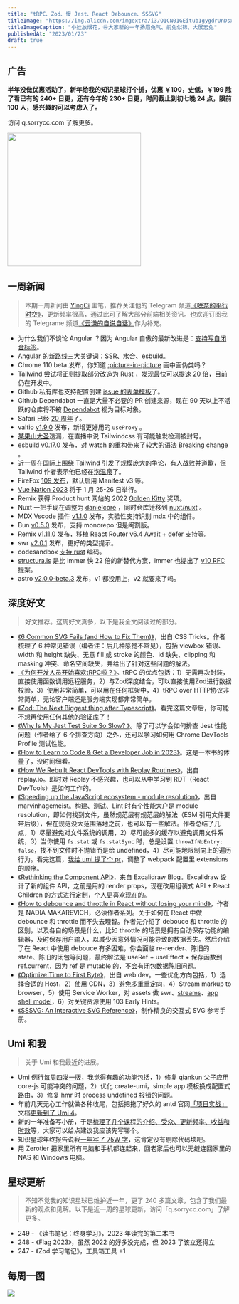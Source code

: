 ```yaml
---
title: "tRPC、Zod、慢 Jest、React Debounce、SSSVG"
titleImage: "https://img.alicdn.com/imgextra/i3/O1CN01GEitub1gygdrUnDsx_!!6000000004211-0-tps-7008-4672.jpg"
titleImageCaption: "小娃放烟花，㊗️大家新的一年扬眉兔气、前兔似锦、大展宏兔"
publishedAt: "2023/01/23"
draft: true
---
```


## 广告

<strong>半年没做优惠活动了，新年给我的知识星球打个折，优惠 ￥100，史低，￥199 除了看已有的 240+ 日更，还有今年的 230+ 日更，时间截止到初七晚 24 点，限前 100 人，感兴趣的可以考虑入了。</strong>

访问 q.sorrycc.com 了解更多。

<img src="https://img.alicdn.com/imgextra/i3/O1CN01BBwP1T1gQnKgTgzQW_!!6000000004137-2-tps-580-958.png" width="300" />

## 一周新闻
> 本期一周新闻由 [YingCi](https://github.com/fz6m) 主笔，推荐关注他的 Telegram 频道[《咲奈的平行时空》](https://t.me/SakinaSpace)，更新频率很高，通过此可了解大部分前端相关资讯。也欢迎订阅我的 Telegrame 频道[《云谦的自说自话》](https://t.me/yqtalk)作为补充。

- 为什么我们不谈论 Angular ？因为 Angular 自傲的最新改进是：[支持写自闭合标签](https://twitter.com/t3dotgg/status/1614125827054260224)。
- Angular 的[新路线](https://angular.io/guide/roadmap)三大关键词：SSR、水合、esbuild。
- Chrome 110 beta 发布，你知道 [:picture-in-picture](https://developer.chrome.com/en/blog/chrome-110-beta/) 画中画伪类吗？
- Tailwind 尝试将正则提取部分改造为 Rust ，发现最快可以[提速 20 倍](https://twitter.com/adamwathan/status/1614076275068633091)，目前仍在开发中。
- Github 私有库也支持配置创建 [issue 的表单模板](https://github.blog/changelog/2023-01-12-github-issues-january-12th-update/)了。
- Github Dependabot 一直是大量不必要的 PR 创建来源，现在 90 天以上不活跃的仓库将不被 [Dependabot](https://github.blog/2023-01-12-a-smarter-quieter-dependabot/) 视为目标对象。
- Safari 已经 [20 周年](https://www.apple.com/newsroom/2003/01/07Apple-Unveils-Safari/)了。
- valtio [v1.9.0](https://github.com/pmndrs/valtio/releases/tag/v1.9.0) 发布，新增更好用的 `useProxy` 。
- [某果山大圣](https://twitter.com/shengxj1/status/1614971488234528768)透漏，在直播中说 Tailwindcss 有可能触发检测被封号。
- esbuild [v0.17.0](https://github.com/evanw/esbuild/releases/tag/v0.17.0) 发布，对 watch 的重构带来了较大的语法 Breaking change 。
- 近一周在国际上围绕 Tailwind 引发了规模庞大的[争论](https://www.youtube.com/watch?v=lHZwlzOUOZ4)，有人[战败](https://twitter.com/ThePrimeagen/status/1615094281890406400)并道歉，但 Tailwind 作者表示他已经在[泡温泉](https://twitter.com/adamwathan/status/1614691113377607680)了。
- FireFox [109 发布](https://www.mozilla.org/en-US/firefox/109.0/releasenotes/)，默认启用 Manifest v3 等。
- [Vue Nation 2023](https://vuejsnation.com/) 将于 1 月 25-26 日举行。
- Remix 获得 Product hunt 网站的 2022 [Golden Kitty](https://twitter.com/ryanflorence/status/1615500307399872513) 奖项。
- Nuxt 一把手现在调整为 [danielcore](https://twitter.com/_jessicasachs/status/1615471291712118793) ，同时仓库迁移到 [nuxt/nuxt](https://github.com/nuxt/nuxt) 。
- MDX Vscode 插件 [v1.1.0](https://github.com/mdx-js/vscode-mdx/releases/tag/v1.1.0) 发布，实验性支持识别 mdx 中的组件。
- Bun [v0.5.0](https://bun.sh/blog/bun-v0.5.0) 发布，支持 monorepo 但是阉割版。
- Remix [v1.11.0](https://github.com/remix-run/remix/releases/tag/remix%401.11.0) 发布，移植 React Router v6.4 Await + defer 支持等。
- swr [v2.0.1](https://github.com/vercel/swr/releases/tag/v2.0.1) 发布，更好的类型提示。
- codesandbox [支持 rust](https://codesandbox.io/blog/announcing-rust-support-in-codesandbox) 编码。
- [structura.js](https://github.com/GiuseppeRaso/structura.js) 是比 immer 快 22 倍的新替代方案，immer 也提出了 [v10 RFC](https://github.com/immerjs/immer/issues/1015) 提案。
- astro [v2.0.0-beta.3](https://github.com/withastro/astro/releases/tag/astro%402.0.0-beta.3) 发布，v1 都没用上，v2 就要来了吗。

## 深度好文
> 好文推荐。这周好文真多，以下是我全文阅读过的部分。

- [《6 Common SVG Fails (and How to Fix Them)》](https://css-tricks.com/6-common-svg-fails-and-how-to-fix-them/)，出自 CSS Tricks。作者梳理了 6 种常见错误（编者注：后几种感觉不常见），包括 viewbox 错误、width 和 height 缺失、无意 fill 或 stroke 的颜色、id 缺失、clipping 和 masking 冲突、命名空间缺失，并给出了针对这些问题的解法。
- [《为何开发人员开始喜欢tRPC啦？》](https://linux-china.davao.page/blog/2023-01-14-why-trpc/)。tRPC 的优点包括：1）无需再次封装，直接使用函数调用远程服务，2）与Zod深度结合，可以直接使用Zod进行数据校验，3）使用非常简单，可以用在任何框架中，4）tRPC over HTTP协议非常简单，无论客户端还是服务端实现都非常简单。
- [《Zod: The Next Biggest thing after Typescript》](https://dev.to/jareechang/zod-the-next-biggest-thing-after-typescript-4phh)。看完这篇文章后，你可能不想再使用任何其他的验证库了！
- [《Why Is My Jest Test Suite So Slow? 》](https://blog.bitsrc.io/why-is-my-jest-suite-so-slow-2a4859bb9ac0)。除了可以学会如何排查 Jest 性能问题（作者给了 6 个排查方向）之外，还可以学习如何用 Chrome DevTools Profile 测试性能。
- [《How to Learn to Code & Get a Developer Job in 2023》](https://www.freecodecamp.org/news/learn-to-code-book/)。这是一本书的体量了，没时间细看。
- [《How We Rebuilt React DevTools with Replay Routines》](https://blog.replay.io/how-we-rebuilt-react-devtools-with-replay-routines)，出自 replay.io。即时对 Replay 不感兴趣，也可以从中学习到 RDT（React DevTools）是如何工作的。
- [《Speeding up the JavaScript ecosystem - module resolution》](https://marvinh.dev/blog/speeding-up-javascript-ecosystem-part-2/)，出自 marvinhagemeist。构建、测试、Lint 时有个性能大户是 module resolution，即如何找到文件，虽然规范层有规范层的解法（ESM 引用文件要带后缀），但在规范没大范围落地之前，也可以有一些解法。作者总结了几点，1）尽量避免对文件系统的调用，2）尽可能多的缓存以避免调用文件系统，3）当你使用 `fs.stat` 或 `fs.statSync` 时，总是设置 `throwIfNoEntry: false`，找不到文件时不抛错而是给 undefined，4）尽可能地限制向上的遍历行为。看完这篇，[我给 umi 提了个 pr](https://github.com/umijs/umi/pull/10326)，调整了 webpack 配置里 extensions 的顺序。
- [《Rethinking the Component API》](https://blog.excalidraw.com/redesigning-editor-api/)，来自 Excalidraw Blog。Excalidraw 设计了新的组件 API，之前是用的 render props，现在改用组装式 API + React Children 的方式进行定制，个人更喜欢现在的。
- [《How to debounce and throttle in React without losing your mind》](https://www.developerway.com/posts/debouncing-in-react)，作者是 NADIA MAKAREVICH，必读作者系列。关于如何在 React 中做 debounce 和 throttle 而不失去理智。作者先介绍了 debouce 和 throttle 的区别，以及各自的场景是什么，比如 throttle 的场景是拥有自动保存功能的编辑器，及时保存用户输入，以减少因意外情况可能导致的数据丢失。然后介绍了在 React 中使用 debouce 有多困难，你会面临 re-render、陈旧的 state、陈旧的闭包等问题，最终解法是 useRef + useEffect + 保存函数到 ref.current，因为 ref 是 mutable 的，不会有闭包数据陈旧问题。
- [《Optimize Time to First Byte》](https://web.dev/optimize-ttfb/)，出自 web.dev。一些优化方向包括，1）选择合适的 Host，2）使用 CDN，3）避免多重重定向，4）Stream markup to browser，5）使用 Service Worker，对 assets 做 swr、[streams](https://developer.chrome.com/docs/workbox/faster-multipage-applications-with-streams/)、[app shell model](https://developer.chrome.com/blog/app-shell/)，6）对关键资源使用 103 Early Hints。
- [《SSSVG: An Interactive SVG Reference》](https://fffuel.co/sssvg/)，制作精良的交互式 SVG 参考手册。

## Umi 和我
> 关于 Umi 和我最近的进展。

- Umi 例行[每周四发一版](https://github.com/umijs/umi/releases)，我觉得有趣的功能包括，1）修复 qiankun 父子应用 core-js 可能冲突的问题，2）优化 create-umi，simple app 模板换成配置式路由，3）修复 hmr 时 process undefined 报错的问题。
- 年前几天无心工作就做各种收尾，包括把拖了好久的 antd 官网[「项目实战」](https://ant.design/docs/react/practical-projects-cn)文档[更新到了 Umi 4](https://github.com/ant-design/ant-design/pull/40292)。
- 新的一年准备写小册，于是[梳理了几个课程的介绍、受众、更新频率、收益和时效](https://t.me/yqtalk/141)等，大家可以给点建议我应该先写哪个。
- 知识星球年终报告说我[一年写了 75W 字](https://t.me/yqtalk/142)，这肯定没有剔除代码块吧。
- 用 Zerotier 把家里所有电脑和手机都连起来，回老家后也可以无缝连回家里的 NAS 和 Windows 电脑。

## 星球更新
> 不知不觉我的知识星球已维护近一年，更了 240 多篇文章，包含了我们最新的观点和见解。以下是近一周的星球更新，访问「q.sorrycc.com」了解更多。

- 249 - 《读书笔记：终身学习》，2023 年读完的第二本书
- 248 - 《Flag 2023》，虽然 2022 的好多没完成，但 2023 了该立还得立
- 247 - 《Zod 学习笔记》，工具箱工具 +1

## 每周一图

![](https://img.alicdn.com/imgextra/i1/O1CN01hBnWnn1IVKTUhffuS_!!6000000000898-2-tps-957-838.png)
